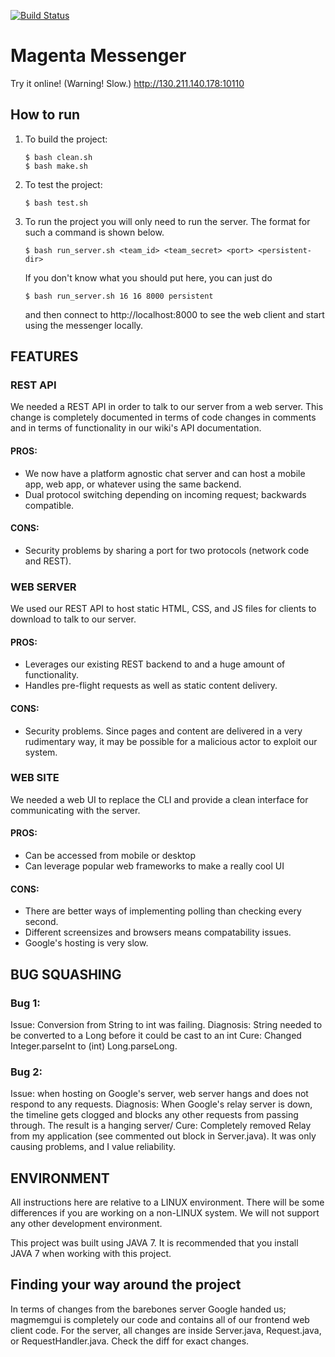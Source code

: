 [![Build Status](https://travis-ci.org/petosa/codeu_project_2017.svg?branch=master)](https://travis-ci.org/petosa/codeu_project_2017)
# Magenta Messenger

Try it online! (Warning! Slow.) http://130.211.140.178:10110

## How to run

  1. To build the project:
       ```
       $ bash clean.sh
       $ bash make.sh
       ```

  2. To test the project:
       ```
       $ bash test.sh
       ```

  3. To run the project you will only need to run the server. The format for such a command is shown below.

       ```
       $ bash run_server.sh <team_id> <team_secret> <port> <persistent-dir>
       ```
      If you don't know what you should put here, you can just do 
       ```
       $ bash run_server.sh 16 16 8000 persistent
       ```
       and then connect to http://localhost:8000 to see the web client and start using the messenger locally.
       
       
## FEATURES
### REST API
We needed a REST API in order to talk to our server from a web server. This change is completely documented in terms of code changes in comments and in terms of functionality in our wiki's API documentation.
#### PROS:
+ We now have a platform agnostic chat server and can host a mobile app, web app, or whatever using the same backend.
+ Dual protocol switching depending on incoming request; backwards compatible.
#### CONS:
- Security problems by sharing a port for two protocols (network code and REST).

### WEB SERVER
We used our REST API to host static HTML, CSS, and JS files for clients to download to talk to our server.
#### PROS:
+ Leverages our existing REST backend to and a huge amount of functionality.
+ Handles pre-flight requests as well as static content delivery.
#### CONS:
- Security problems. Since pages and content are delivered in a very rudimentary way, it may be possible for a malicious actor to exploit our system.
### WEB SITE
We needed a web UI to replace the CLI and provide a clean interface for communicating with the server.
#### PROS:
+ Can be accessed from mobile or desktop
+ Can leverage popular web frameworks to make a really cool UI
#### CONS:
- There are better ways of implementing polling than checking every second.
- Different screensizes and browsers means compatability issues.
- Google's hosting is very slow.

## BUG SQUASHING
### Bug 1:
Issue: Conversion from String to int was failing.
Diagnosis: String needed to be converted to a Long before it could be cast to an int
Cure: Changed Integer.parseInt to (int) Long.parseLong.

### Bug 2:
Issue: when hosting on Google's server, web server hangs and does not respond to any requests.
Diagnosis: When Google's relay server is down, the timeline gets clogged and blocks any other requests from passing through. The result is a hanging server/
Cure: Completely removed Relay from my application (see commented out block in Server.java). It was only causing problems, and I value reliability.



## ENVIRONMENT

All instructions here are relative to a LINUX environment. There will be some
differences if you are working on a non-LINUX system. We will not support any
other development environment.

This project was built using JAVA 7. It is recommended that you install
JAVA&nbsp;7 when working with this project.


## Finding your way around the project

In terms of changes from the barebones server Google handed us; magmemgui is completely our code and contains all of our frontend web client code. For the server, all changes are inside Server.java, Request.java, or RequestHandler.java. Check the diff for exact changes.
